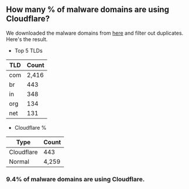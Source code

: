 ## How many % of malware domains are using Cloudflare?


We downloaded the malware domains from [here](https://urlhaus.abuse.ch) and filter out duplicates.
Here's the result.


[//]: # (start replacement)


- Top 5 TLDs

| TLD | Count |
| --- | --- |
| com | 2,416 |
| br | 443 |
| in | 348 |
| org | 134 |
| net | 131 |


- Cloudflare %

| Type | Count |
| --- | --- |
| Cloudflare | 443 |
| Normal | 4,259 |


### 9.4% of malware domains are using Cloudflare.